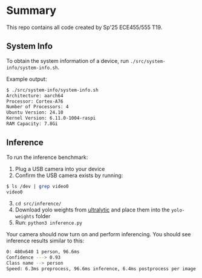 # Summary
This repo contains all code created by Sp'25 ECE455/555 T19.

## System Info
To obtain the system information of a device, run `./src/system-info/system-info.sh`.

Example output:
```bash
$ ./src/system-info/system-info.sh 
Architecture: aarch64
Processor: Cortex-A76
Number of Processors: 4
Ubuntu Version: 24.10
Kernel Version: 6.11.0-1004-raspi
RAM Capacity: 7.8Gi
```

## Inference
To run the inference benchmark:
1. Plug a USB camera into your device
2. Confirm the USB camera exists by running:
```bash
$ ls /dev | grep video0
video0
```
3. `cd src/inference/`
4. Download yolo weights from [ultralytic](https://docs.ultralytics.com/models/yolov8/) and place them into the `yolo-weights` folder
5. Run: `python3 inference.py`

Your camera should now turn on and perform inferencing. You should see inference results similar to this:
```bash
0: 480x640 1 person, 96.6ms
Confidence ---> 0.93
Class name --> person
Speed: 6.3ms preprocess, 96.6ms inference, 6.4ms postprocess per image at shape (1, 3, 480, 640)
```
